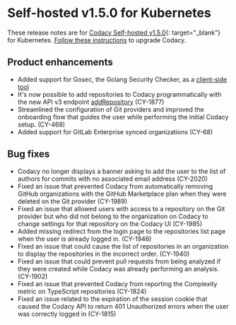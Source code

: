 # Self-hosted v1.5.0 for Kubernetes

These release notes are for [Codacy Self-hosted v1.5.0](https://github.com/codacy/chart/releases/tag/1.5.0){: target="_blank"} for Kubernetes. [Follow these instructions](/chart/maintenance/upgrade/) to upgrade Codacy.

## Product enhancements

-   Added support for Gosec, the Golang Security Checker, as a [client-side tool](../../related-tools/client-side-tools.md)
-   It's now possible to add repositories to Codacy programmatically with the new API v3 endpoint [addRepository](https://app.codacy.com/api/api-docs#addrepository) (CY-1877)
-   Streamlined the configuration of Git providers and improved the onboarding flow that guides the user while performing the initial Codacy setup. (CY-468)
-   Added support for GitLab Enterprise synced organizations (CY-68)

## Bug fixes

-   Codacy no longer displays a banner asking to add the user to the list of authors for commits with no associated email address (CY-2020)
-   Fixed an issue that prevented Codacy from automatically removing GitHub organizations with the GitHub Marketplace plan when they were deleted on the Git provider (CY-1989)
-   Fixed an issue that allowed users with access to a repository on the Git provider but who did not belong to the organization on Codacy to change settings for that repository on the Codacy UI (CY-1985)
-   Added missing redirect from the login page to the repositories list page when the user is already logged in. (CY-1946)
-   Fixed an issue that could cause the list of repositories in an organization to display the repositories in the incorrect order. (CY-1940)
-   Fixed an issue that could prevent pull requests from being analyzed if they were created while Codacy was already performing an analysis. (CY-1902)
-   Fixed an issue that prevented Codacy from reporting the Complexity metric on TypeScript repositories (CY-1824)
-   Fixed an issue related to the expiration of the session cookie that caused the Codacy API to return 401 Unauthorized errors when the user was correctly logged in (CY-1815)
